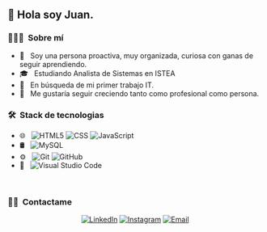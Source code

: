 <h2> 👋 Hola soy Juan.</h2>

<h3> 👨🏻‍💻 &nbsp;Sobre mí</h3>

- 🤔 &nbsp; Soy una persona proactiva, muy organizada, curiosa con ganas de seguir aprendiendo.
- 🎓 &nbsp; Estudiando Analista de Sistemas en ISTEA
- 💼 &nbsp; En búsqueda de mi primer trabajo IT.
- 🌱 &nbsp; Me gustaría seguir creciendo tanto como profesional como persona.

<h3> 🛠 &nbsp;Stack de tecnologias</h3>

- 🌐 &nbsp;
  ![HTML5](https://img.shields.io/badge/-HTML5-333333?style=flat&logo=HTML5)
  ![CSS](https://img.shields.io/badge/-CSS-333333?style=flat&logo=CSS3&logoColor=1572B6)
  ![JavaScript](https://img.shields.io/badge/-JavaScript-333333?style=flat&logo=javascript)
- 🛢 &nbsp;
  ![MySQL](https://img.shields.io/badge/-MySQL-333333?style=flat&logo=mysql)
- ⚙️ &nbsp;
  ![Git](https://img.shields.io/badge/-Git-333333?style=flat&logo=git)
  ![GitHub](https://img.shields.io/badge/-GitHub-333333?style=flat&logo=github)
- 🔧 &nbsp;
  ![Visual Studio Code](https://img.shields.io/badge/-Visual%20Studio%20Code-333333?style=flat&logo=visual-studio-code&logoColor=007ACC)

<br/>


<h3> 🤝🏻 &nbsp;Contactame </h3>

<p align="center">
<a href="www.linkedin.com/in/juan-ignaciocastro"><img alt="LinkedIn" src="https://img.shields.io/badge/LinkedIn-Juan%20Castro-blue?style=flat-square&logo=linkedin"></a>
<a href="https://www.instagram.com/juani.cas/"><img alt="Instagram" src="https://img.shields.io/badge/Instagram-juani.cas-blue?style=flat-square&logo=instagram"></a>
<a href="mailto:castrojuanig25@gmail.com"><img alt="Email" src="https://img.shields.io/badge/Email-castrojuanig25@gmail.com-blue?style=flat-square&logo=gmail"></a>
</p>

